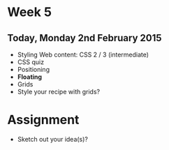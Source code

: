 # Week 5

## Today, Monday 2nd February 2015

* Styling Web content: CSS 2 / 3 (intermediate)
* CSS quiz
* Positioning
* **Floating**
* Grids
* Style your recipe with grids?




# Assignment

- Sketch out your idea(s)?